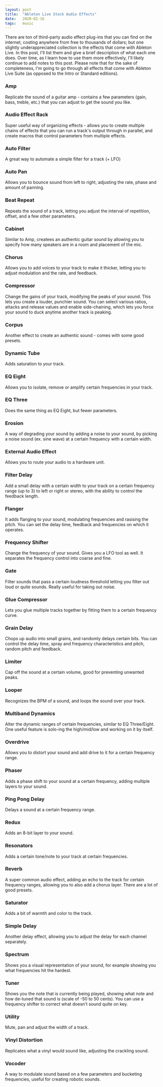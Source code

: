 ```yaml
---
layout: post
title:  "Ableton Live Stock Audio Effects"
date:   2020-02-16
tags:   music 
---
```


There are ton of third-party audio effect plug-ins that you can find on the internet, costing anywhere from free to thousands of dollars; but one slightly underappreciated collection is the effects that come with Ableton Live. In this post, I'll list them and give a brief description of what each one does. Over time, as I learn how to use them more effectively, I'll likely continue to add notes to this post. Please note that for the sake of completeness, I'm going to go through all effects that come with Ableton Live Suite (as opposed to the Intro or Standard editions).

### Amp

Replicate the sound of a guitar amp - contains a few parameters (gain, bass, treble, etc.) that you can adjust to get the sound you like.

### Audio Effect Rack

Super useful way of organizing effects - allows you to create multiple chains of effects that you can run a track's output through in parallel, and create macros that control parameters from multiple effects.

### Auto Filter

A great way to automate a simple filter for a track (+ LFO)

### Auto Pan

Allows you to bounce sound from left to right, adjusting the rate, phase and amount of panning.

### Beat Repeat

Repeats the sound of a track, letting you adjust the interval of repetition, offset, and a few other parameters.

### Cabinet

Similar to Amp, createes an authentic guitar sound by allowing you to specify how many speakers are in a room and placement of the mic.

### Chorus

Allows you to add voices to your track to make it thicker, letting you to adjust modulation and the rate, and feedback.

### Compressor

Change the gains of your track, modifying the peaks of your sound. This lets you create a louder, punchier sound. You can select various ratios, attacks and release values and enable side-chaining, which lets you force your sound to duck anytime another track is peaking.

### Corpus

Another effect to create an authentic sound - comes with some good presets.

### Dynamic Tube

Adds saturation to your track.

### EQ Eight

Allows you to isolate, remove or amplify certain frequencies in your track.

### EQ Three

Does the same thing as EQ Eight, but fewer parameters.

### Erosion

A way of degrading your sound by adding a noise to your sound, by picking a noise sound (ex. sine wave) at a certain frequency with a certain width.

### External Audio Effect

Allows you to route your audio to a hardware unit.

### Filter Delay

Add a small delay with a certain width to your track on a certain frequency range (up to 3) to left or right or stereo, with the ability to control the feedback length.

### Flanger

It adds flanging to your sound, modulating frequencies and rasising the pitch. You can set the delay time, feedback and frequencies on which it operates.

### Frequency Shifter

Change the frequency of your sound. Gives you a LFO tool as well. It separates the frequency control into coarse and fine.

### Gate

Filter sounds that pass a certain loudness threshold letting you filter out loud or quite sounds. Really useful for taking out noise.

### Glue Compressor

Lets you glue multiple tracks together by fitting them to a certain frequency curve.

### Grain Delay

Chops up audio into small grains, and randomly delays certain bits. You can control the delay time, spray and frequency characteristics and pitch, random pitch and feedback.

### Limiter

Cap off the sound at a certain volume, good for preventing unwanted peaks.

### Looper

Recognizes the BPM of a sound, and loops the sound over your track.

### Multiband Dynamics

Alter the dynamic ranges of certain frequencies, similar to EQ Three/Eight. One useful feature is solo-ing the high/mid/low and working on it by itself.

### Overdrive

Allows you to distort your sound and add drive to it for a certain frequency range.

### Phaser

Adds a phase shift to your sound at a certain frequency, adding multiple layers to your sound.

### Ping Pong Delay

Delays a sound at a certain frequency range.

### Redux

Adds an 8-bit layer to your sound.

### Resonators

Adds a certain tone/note to your track at certain frequencies.

### Reverb

A super common audio effect, adding an echo to the track for certain frequency ranges, allowing you to also add a chorus layer. There are a lot of good presets.

### Saturator

Adds a bit of warmth and color to the track.

### Simple Delay

Another delay effect, allowing you to adjust the delay for each channel separately.

### Spectrum

Shows you a visual representation of your sound, for example showing you what frequencies hit the hardest.

### Tuner

Shows you the note that is currently being played, showing what note and how de-tuned that sound is (scale of -50 to 50 cents). You can use a frequency shifter to correct what doesn't sound quite on key.

### Utility

Mute, pan and adjust the width of a track.

### Vinyl Distortion

Replicates what a vinyl would sound like, adjusting the crackling sound. 

### Vocoder

A way to modulate sound based on a few parameters and bucketing frequencies, useful for creating robotic sounds.
